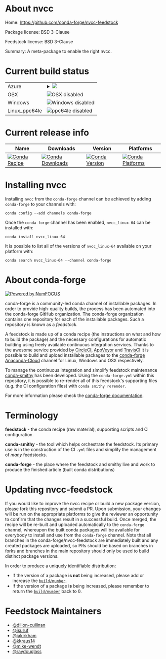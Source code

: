 About nvcc
==========

Home: https://github.com/conda-forge/nvcc-feedstock

Package license: BSD 3-Clause

Feedstock license: BSD 3-Clause

Summary: A meta-package to enable the right nvcc.



Current build status
====================


<table>
    
  <tr>
    <td>Azure</td>
    <td>
      <details>
        <summary>
          <a href="https://dev.azure.com/conda-forge/feedstock-builds/_build/latest?definitionId=7480&branchName=master">
            <img src="https://dev.azure.com/conda-forge/feedstock-builds/_apis/build/status/nvcc-feedstock?branchName=master">
          </a>
        </summary>
        <table>
          <thead><tr><th>Variant</th><th>Status</th></tr></thead>
          <tbody><tr>
              <td>linux_cuda_compiler_version10.0target_platformlinux-64</td>
              <td>
                <a href="https://dev.azure.com/conda-forge/feedstock-builds/_build/latest?definitionId=7480&branchName=master">
                  <img src="https://dev.azure.com/conda-forge/feedstock-builds/_apis/build/status/nvcc-feedstock?branchName=master&jobName=linux&configuration=linux_cuda_compiler_version10.0target_platformlinux-64" alt="variant">
                </a>
              </td>
            </tr><tr>
              <td>linux_cuda_compiler_version10.1target_platformlinux-64</td>
              <td>
                <a href="https://dev.azure.com/conda-forge/feedstock-builds/_build/latest?definitionId=7480&branchName=master">
                  <img src="https://dev.azure.com/conda-forge/feedstock-builds/_apis/build/status/nvcc-feedstock?branchName=master&jobName=linux&configuration=linux_cuda_compiler_version10.1target_platformlinux-64" alt="variant">
                </a>
              </td>
            </tr><tr>
              <td>linux_cuda_compiler_version10.2target_platformlinux-64</td>
              <td>
                <a href="https://dev.azure.com/conda-forge/feedstock-builds/_build/latest?definitionId=7480&branchName=master">
                  <img src="https://dev.azure.com/conda-forge/feedstock-builds/_apis/build/status/nvcc-feedstock?branchName=master&jobName=linux&configuration=linux_cuda_compiler_version10.2target_platformlinux-64" alt="variant">
                </a>
              </td>
            </tr><tr>
              <td>linux_cuda_compiler_version9.2target_platformlinux-64</td>
              <td>
                <a href="https://dev.azure.com/conda-forge/feedstock-builds/_build/latest?definitionId=7480&branchName=master">
                  <img src="https://dev.azure.com/conda-forge/feedstock-builds/_apis/build/status/nvcc-feedstock?branchName=master&jobName=linux&configuration=linux_cuda_compiler_version9.2target_platformlinux-64" alt="variant">
                </a>
              </td>
            </tr>
          </tbody>
        </table>
      </details>
    </td>
  </tr>
  <tr>
    <td>OSX</td>
    <td>
      <img src="https://img.shields.io/badge/OSX-disabled-lightgrey.svg" alt="OSX disabled">
    </td>
  </tr>
  <tr>
    <td>Windows</td>
    <td>
      <img src="https://img.shields.io/badge/Windows-disabled-lightgrey.svg" alt="Windows disabled">
    </td>
  </tr>
  <tr>
    <td>Linux_ppc64le</td>
    <td>
      <img src="https://img.shields.io/badge/ppc64le-disabled-lightgrey.svg" alt="ppc64le disabled">
    </td>
  </tr>
</table>

Current release info
====================

| Name | Downloads | Version | Platforms |
| --- | --- | --- | --- |
| [![Conda Recipe](https://img.shields.io/badge/recipe-nvcc_linux--64-green.svg)](https://anaconda.org/conda-forge/nvcc_linux-64) | [![Conda Downloads](https://img.shields.io/conda/dn/conda-forge/nvcc_linux-64.svg)](https://anaconda.org/conda-forge/nvcc_linux-64) | [![Conda Version](https://img.shields.io/conda/vn/conda-forge/nvcc_linux-64.svg)](https://anaconda.org/conda-forge/nvcc_linux-64) | [![Conda Platforms](https://img.shields.io/conda/pn/conda-forge/nvcc_linux-64.svg)](https://anaconda.org/conda-forge/nvcc_linux-64) |

Installing nvcc
===============

Installing `nvcc` from the `conda-forge` channel can be achieved by adding `conda-forge` to your channels with:

```
conda config --add channels conda-forge
```

Once the `conda-forge` channel has been enabled, `nvcc_linux-64` can be installed with:

```
conda install nvcc_linux-64
```

It is possible to list all of the versions of `nvcc_linux-64` available on your platform with:

```
conda search nvcc_linux-64 --channel conda-forge
```


About conda-forge
=================

[![Powered by NumFOCUS](https://img.shields.io/badge/powered%20by-NumFOCUS-orange.svg?style=flat&colorA=E1523D&colorB=007D8A)](http://numfocus.org)

conda-forge is a community-led conda channel of installable packages.
In order to provide high-quality builds, the process has been automated into the
conda-forge GitHub organization. The conda-forge organization contains one repository
for each of the installable packages. Such a repository is known as a *feedstock*.

A feedstock is made up of a conda recipe (the instructions on what and how to build
the package) and the necessary configurations for automatic building using freely
available continuous integration services. Thanks to the awesome service provided by
[CircleCI](https://circleci.com/), [AppVeyor](https://www.appveyor.com/)
and [TravisCI](https://travis-ci.com/) it is possible to build and upload installable
packages to the [conda-forge](https://anaconda.org/conda-forge)
[Anaconda-Cloud](https://anaconda.org/) channel for Linux, Windows and OSX respectively.

To manage the continuous integration and simplify feedstock maintenance
[conda-smithy](https://github.com/conda-forge/conda-smithy) has been developed.
Using the ``conda-forge.yml`` within this repository, it is possible to re-render all of
this feedstock's supporting files (e.g. the CI configuration files) with ``conda smithy rerender``.

For more information please check the [conda-forge documentation](https://conda-forge.org/docs/).

Terminology
===========

**feedstock** - the conda recipe (raw material), supporting scripts and CI configuration.

**conda-smithy** - the tool which helps orchestrate the feedstock.
                   Its primary use is in the construction of the CI ``.yml`` files
                   and simplify the management of *many* feedstocks.

**conda-forge** - the place where the feedstock and smithy live and work to
                  produce the finished article (built conda distributions)


Updating nvcc-feedstock
=======================

If you would like to improve the nvcc recipe or build a new
package version, please fork this repository and submit a PR. Upon submission,
your changes will be run on the appropriate platforms to give the reviewer an
opportunity to confirm that the changes result in a successful build. Once
merged, the recipe will be re-built and uploaded automatically to the
`conda-forge` channel, whereupon the built conda packages will be available for
everybody to install and use from the `conda-forge` channel.
Note that all branches in the conda-forge/nvcc-feedstock are
immediately built and any created packages are uploaded, so PRs should be based
on branches in forks and branches in the main repository should only be used to
build distinct package versions.

In order to produce a uniquely identifiable distribution:
 * If the version of a package **is not** being increased, please add or increase
   the [``build/number``](https://conda.io/docs/user-guide/tasks/build-packages/define-metadata.html#build-number-and-string).
 * If the version of a package **is** being increased, please remember to return
   the [``build/number``](https://conda.io/docs/user-guide/tasks/build-packages/define-metadata.html#build-number-and-string)
   back to 0.

Feedstock Maintainers
=====================

* [@dillon-cullinan](https://github.com/dillon-cullinan/)
* [@isuruf](https://github.com/isuruf/)
* [@jakirkham](https://github.com/jakirkham/)
* [@kkraus14](https://github.com/kkraus14/)
* [@mike-wendt](https://github.com/mike-wendt/)
* [@raydouglass](https://github.com/raydouglass/)

